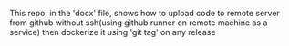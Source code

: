 This repo, in the 'docx' file, shows how to upload code to remote server from github without ssh(using github runner on remote machine as a service) then dockerize it using 'git tag' on any release 
